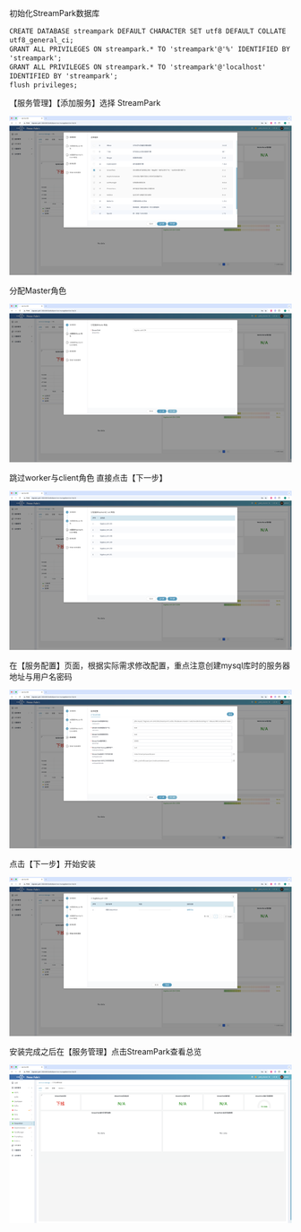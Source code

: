 初始化StreamPark数据库

```
CREATE DATABASE streampark DEFAULT CHARACTER SET utf8 DEFAULT COLLATE utf8_general_ci;
GRANT ALL PRIVILEGES ON streampark.* TO 'streampark'@'%' IDENTIFIED BY 'streampark';
GRANT ALL PRIVILEGES ON streampark.* TO 'streampark'@'localhost' IDENTIFIED BY 'streampark';
flush privileges;
```

【服务管理】【添加服务】选择 StreamPark

![StreamPark-1.png](../imgs/2/StreamPark-1.png)

分配Master角色

![StreamPark-2.png](../imgs/2/StreamPark-2.png)

跳过worker与client角色 直接点击【下一步】

![StreamPark-3.png](../imgs/2/StreamPark-3.png)

在【服务配置】页面，根据实际需求修改配置，重点注意创建mysql库时的服务器地址与用户名密码

![StreamPark-4.png](../imgs/2/StreamPark-4.png)

点击【下一步】开始安装

![StreamPark-5.png](../imgs/2/StreamPark-5.png)

安装完成之后在【服务管理】点击StreamPark查看总览

![StreamPark-6.png](../imgs/2/StreamPark-6.png)

